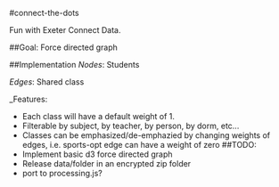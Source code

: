 #connect-the-dots

Fun with Exeter Connect Data.

##Goal:
Force directed graph 

##Implementation
_Nodes_: Students

_Edges_: Shared class
<br>

_Features:
 - Each class will have a default weight of 1.
 - Filterable by subject, by teacher, by person, by dorm, etc...
 - Classes can be emphasized/de-emphazied by changing weights of edges, i.e. sports-opt edge can have a weight of zero
##TODO:
 - Implement basic d3 force directed graph
 - Release data/folder in an encrypted zip folder
 - port to processing.js?
